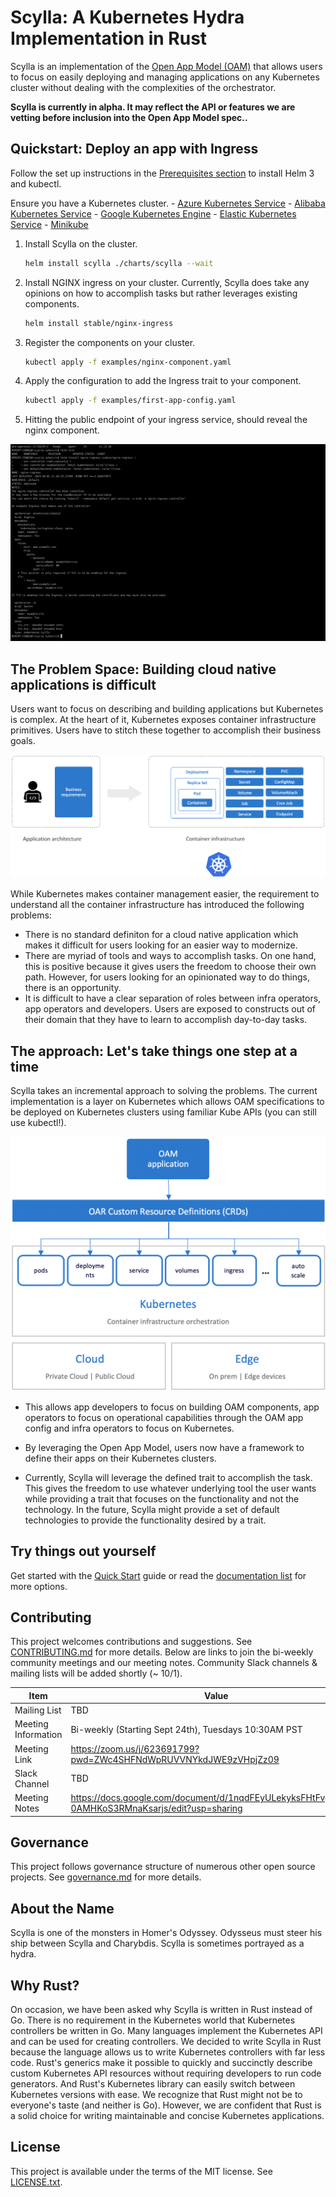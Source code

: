 # Scylla: A Kubernetes Hydra Implementation in Rust

Scylla is an implementation of the [Open App Model (OAM)](https://github.com/microsoft/hydra-spec) that allows users to focus on easily deploying and managing applications on any Kubernetes cluster without dealing with the complexities of the orchestrator.

**Scylla is currently in alpha. It may reflect the API or features we are vetting before inclusion into the Open App Model spec..**

## Quickstart: Deploy an app with Ingress 

Follow the set up instructions in the [Prerequisites section](./docs/setup/install.md) to install Helm 3 and kubectl. 

Ensure you have a Kubernetes cluster. 
    - [Azure Kubernetes Service](https://docs.microsoft.com/en-us/azure/aks/kubernetes-walkthrough)
    - [Alibaba Kubernetes Service](https://www.alibabacloud.com/zh/product/kubernetes)
    - [Google Kubernetes Engine](https://cloud.google.com/kubernetes-engine/docs/quickstart)
    - [Elastic Kubernetes  Service](https://aws.amazon.com/quickstart/architecture/amazon-eks/)
    - [Minikube](https://kubernetes.io/docs/setup/learning-environment/minikube/)

1. Install Scylla on the cluster. 

    ```bash
    helm install scylla ./charts/scylla --wait
    ```

2. Install NGINX ingress on your cluster. Currently, Scylla does take any opinions on how to accomplish tasks but rather leverages existing components. 

    ```bash
    helm install stable/nginx-ingress
    ```

3. Register the components on your cluster. 

    ```bash
    kubectl apply -f examples/nginx-component.yaml
    ```

4. Apply the configuration to add the Ingress trait to your component. 

    ```bash
    kubectl apply -f examples/first-app-config.yaml
    ```

5. Hitting the public endpoint of your ingress service, should reveal the nginx component. 


![Alt Text](./docs/media/readme.gif)

## The Problem Space: Building cloud native applications is difficult 

Users want to focus on describing and building applications but Kubernetes is complex. At the heart of it, Kubernetes exposes container infrastructure primitives. Users have to stitch these together to accomplish their business goals.

![K8s is hard](./docs/media/k8s_application_complexities.png)

While Kubernetes makes container management easier, the requirement to understand all the container infrastructure has introduced the following problems: 

- There is no standard definiton for a cloud native application which makes it difficult for users looking for an easier way to modernize.
- There are myriad of tools and ways to accomplish tasks. On one hand, this is positive because it gives users the freedom to choose their own path. However, for users looking for an opinionated way to do things, there is an opportunity.  
- It is difficult to have a clear separation of roles between infra operators, app operators and developers. Users are exposed to constructs out of their domain that they have to learn to accomplish day-to-day tasks. 

## The approach: Let's take things one step at a time

Scylla takes an incremental approach to solving the problems. The current implementation is a layer on Kubernetes which allows OAM specifications to be deployed on Kubernetes clusters using familiar Kube APIs (you can still use kubectl!).    

![oar arch](./docs/media/how_oar_works.png)

- This allows app developers to focus on building OAM components, app operators to focus on operational capabilities through the OAM app config and infra operators to focus on Kubernetes. 

- By leveraging the Open App Model, users now have a framework to define their apps on their Kubernetes clusters. 

- Currently, Scylla will leverage the defined trait to accomplish the task. This gives the freedom to use whatever underlying tool the user wants while providing a trait that focuses on the functionality and not the technology. In the future, Scylla might provide a set of default technologies to provide the functionality desired by a trait. 

## Try things out yourself 

Get started with the [Quick Start](./docs/quickstart.md) guide or read the [documentation list](./docs/README.md) for more options.

## Contributing

This project welcomes contributions and suggestions. See [CONTRIBUTING.md](CONTRIBUTING.md) for more details. Below are links to join the bi-weekly community meetings and our meeting notes. Community Slack channels & mailing lists will be added shortly (~ 10/1). 

| Item        | Value  |
|---------------------|---|
| Mailing List | TBD |
| Meeting Information | Bi-weekly (Starting Sept 24th), Tuesdays 10:30AM PST  |
| Meeting Link | https://zoom.us/j/623691799?pwd=ZWc4SHFNdWpRUVVNYkdJWE9zVHpjZz09   |
| Slack Channel       | TBD  |
| Meeting Notes       | https://docs.google.com/document/d/1nqdFEyULekyksFHtFvgvFAYE-0AMHKoS3RMnaKsarjs/edit?usp=sharing |

## Governance

This project follows governance structure of numerous other open source projects. See [governance.md](governance.md) for more details.

## About the Name

Scylla is one of the monsters in Homer's Odyssey. Odysseus must steer his ship between Scylla and Charybdis. Scylla is sometimes portrayed as a hydra.

## Why Rust?

On occasion, we have been asked why Scylla is written in Rust instead of Go. There is no requirement in the Kubernetes world that Kubernetes controllers be written in Go. Many languages implement the Kubernetes API and can be used for creating controllers. We decided to write Scylla in Rust because the language allows us to write Kubernetes controllers with far less code. Rust's generics make it possible to quickly and succinctly describe custom Kubernetes API resources without requiring developers to run code generators. And Rust's Kubernetes library can easily switch between Kubernetes versions with ease. We recognize that Rust might not be to everyone's taste (and neither is Go). However, we are confident that Rust is a solid choice for writing maintainable and concise Kubernetes applications.

## License

This project is available under the terms of the MIT license. See [LICENSE.txt](LICENSE.txt).